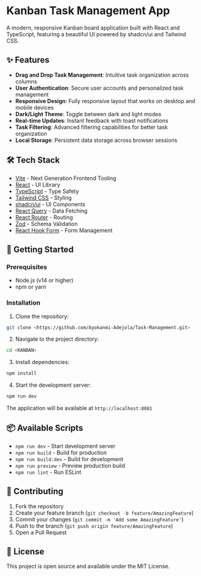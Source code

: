 # Kanban Task Management App

A modern, responsive Kanban board application built with React and TypeScript, featuring a beautiful UI powered by shadcn/ui and Tailwind CSS.



## ✨ Features

- **Drag and Drop Task Management**: Intuitive task organization across columns
- **User Authentication**: Secure user accounts and personalized task management
- **Responsive Design**: Fully responsive layout that works on desktop and mobile devices
- **Dark/Light Theme**: Toggle between dark and light modes
- **Real-time Updates**: Instant feedback with toast notifications
- **Task Filtering**: Advanced filtering capabilities for better task organization
- **Local Storage**: Persistent data storage across browser sessions

## 🛠️ Tech Stack

- [Vite](https://vitejs.dev/) - Next Generation Frontend Tooling
- [React](https://reactjs.org/) - UI Library
- [TypeScript](https://www.typescriptlang.org/) - Type Safety
- [Tailwind CSS](https://tailwindcss.com/) - Styling
- [shadcn/ui](https://ui.shadcn.com/) - UI Components
- [React Query](https://tanstack.com/query/latest) - Data Fetching
- [React Router](https://reactrouter.com/) - Routing
- [Zod](https://zod.dev/) - Schema Validation
- [React Hook Form](https://react-hook-form.com/) - Form Management

## 🚀 Getting Started

### Prerequisites

- Node.js (v14 or higher)
- npm or yarn

### Installation

1. Clone the repository:
```bash
git clone <https://github.com/Ayokanmi-Adejola/Task-Management.git>
```

2. Navigate to the project directory:
```bash
cd <KANBAN>
```

3. Install dependencies:
```bash
npm install
```

4. Start the development server:
```bash
npm run dev
```

The application will be available at `http://localhost:8081`

## 📦 Available Scripts

- `npm run dev` - Start development server
- `npm run build` - Build for production
- `npm run build:dev` - Build for development
- `npm run preview` - Preview production build
- `npm run lint` - Run ESLint

## 🤝 Contributing

1. Fork the repository
2. Create your feature branch (`git checkout -b feature/AmazingFeature`)
3. Commit your changes (`git commit -m 'Add some AmazingFeature'`)
4. Push to the branch (`git push origin feature/AmazingFeature`)
5. Open a Pull Request

## 📝 License

This project is open source and available under the MIT License.
